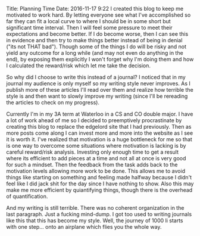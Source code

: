 Title: Planning Time
Date: 2016-11-17 9:22
I created this blog to keep me motivated to work hard. By letting everyone see what I've accomplished so far they can fit a local curve to where I should be in some short but significant time interval. Then I will feel some pressure to meet their expectations and become better. If I do become worse, then I can see this in evidence and then try to make things better instead of being in denial ("its not THAT bad"). Though some of the things I do will be risky and not yield any outcome for a long while (and may not even do anything in the end), by exposing them explicitly I won't forget why I'm doing them and how I calculated the reward/risk which let me take the decision.

So why did I choose to write this instead of a journal? I noticed that in my journal my audience is only myself so my writing style never improves. As I publish more of these articles I'll read over them and realize how terrible the style is and then want to slowly improve my writing (since I'll be rereading the articles to check on my progress).

Currently I'm in my 3A term at Waterloo in a CS and CO double major. I have a lot of work ahead of me so I decided to preemptively procrastinate by creating this blog to replace the edgelord site that I had previously. Then as more posts come along I can invest more and more into the website as I see it is worth it. I've realized that motivation is a huge bottleneck for me so that is one way to overcome some situations where motivation is lacking is by careful reward/risk analysis. Investing only enough time to get a result where its efficient to add pieces at a time and not all at once is very good for such a mindset. Then the feedback from the task adds back to the motivation levels allowing more work to be done. This allows me to avoid things like starting on something and feeling made halfway because I didn't feel like I did jack shit for the day since I have nothing to show. Also this may make me more efficient by quiantifying things, though there is the overhead of quantification.

And my writing is still terrible. There was no coherent organization in the last paragraph. Just a fucking mind-dump. I got too used to writing journals like this that this has become my style. Well, the journey of 1000 li starts with one step... onto an airplane which flies you the whole way.
